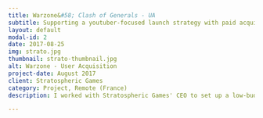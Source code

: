 ```yaml
---
title: Warzone&#58; Clash of Generals - UA
subtitle: Supporting a youtuber-focused launch strategy with paid acquisition
layout: default
modal-id: 2
date: 2017-08-25
img: strato.jpg
thumbnail: strato-thumbnail.jpg
alt: Warzone - User Acquisition
project-date: August 2017
client: Stratospheric Games
category: Project, Remote (France)
description: I worked with Stratospheric Games' CEO to set up a low-budget acquisition campaigns for supporting the launch of their debut title Warzone&#58; Clash of Generals, that was initially relying exclusively on youtuber coverage. Warzone&#58; Clash of Generals is a strategic arena battler where you deploy your units to destroy your opponent's headquarters.

---
```

